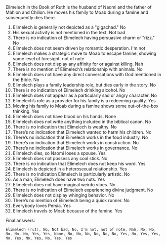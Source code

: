 Elimelech in the Book of Ruth is the husband of Naomi and the father of Mahlon and Chilion. He moves his family to Moab during a famine and subsequently dies there.

1. Elimelech is generally not depicted as a "gigachad." No
2. His sexual activity is not mentioned in the text. Not bad
3. There is no indication of Elimelech having persuasive charm or "rizz." No
4. Elimelech does not seem driven by romantic desperation. I'm not
5. Elimelech makes a strategic move to Moab to escape famine, showing some level of foresight. not of note
6. Elimelech does not display any affinity for or against killing. Nah
7. There is no mention of Elimelech’s relationship with animals. No
8. Elimelech does not have any direct conversations with God mentioned in the Bible. No
9. Elimelech plays a family leadership role, but dies early in the story. No
10. There is no indication of Elimelech drinking alcohol. No
11. Elimelech does not appear as a particularly sad or angry character. No
12. Elimelech’s role as a provider for his family is a redeeming quality. Yes
13. Moving his family to Moab during a famine shows some out-of-the-box thinking. Yes
14. Elimelech does not have blood on his hands. None
15. Elimelech does not write anything included in the biblical canon. No
16. There is no indication that Elimelech is wealthy. No
17. There’s no indication that Elimelech wanted to harm his children. No
18. There’s no indication that Elimelech works in the food industry. No
19. There’s no indication that Elimelech works in construction. No
20. There’s no indication that Elimelech works in governance. No
21. Elimelech dies, so Naomi loses a spouse. Yes
22. Elimelech does not possess any cool stick. No
23. There is no indication that Elimelech does not keep his word. Yes
24. Elimelech is depicted in a heterosexual relationship. Yes
25. There is no indication Elimelech is particularly artistic. No
26. As a man, Elimelech does have two nuts. Yes
27. Elimelech does not have magical weirdo vibes. No
28. There is no indication of Elimelech experiencing divine judgment. No
29. Elimelech does not display whinging behavior. No
30. There’s no mention of Elimelech being a quick runner. No
31. Everybody loves Persia. Yes
32. Elimelech travels to Moab because of the famine. Yes

Final answers:

```Elimelech (rut), No, Not bad, No, I'm not, not of note, Nah, No, No, No, No, No, Yes, Yes, None, No, No, No, No, No, No, Yes, No, Yes, Yes, No, Yes, No, Yes, No, Yes, Yes```